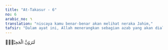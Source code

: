 ```yaml
---
title: "At-Takasur - 6"
no: 6
arabic_no: ٦
translation: "niscaya kamu benar-benar akan melihat neraka Jahim,"
tafsir: "Dalam ayat ini, Allah menerangkan sebagian azab yang akan dialami oleh orang yang bermegah-megahan itu karena kelalaian tersebut. Mereka akan ditimpa azab di akhirat, dan pasti akan melihat tempat itu dengan mata kepala mereka sendiri. Oleh sebab itu, mereka hendaknya selalu merenungkan kedahsyatan azab itu dalam pikiran agar membawa mereka kepada perbuatan yang baik dan bermanfaat. Maksud perkataan \"melihat neraka Jahim\" adalah merasakan azabnya, sesuai dengan tujuan Al-Qur'an dalam pemakaian kata-kata tersebut."
---
```

لَتَرَوُنَّ الْجَحِيْمَۙ